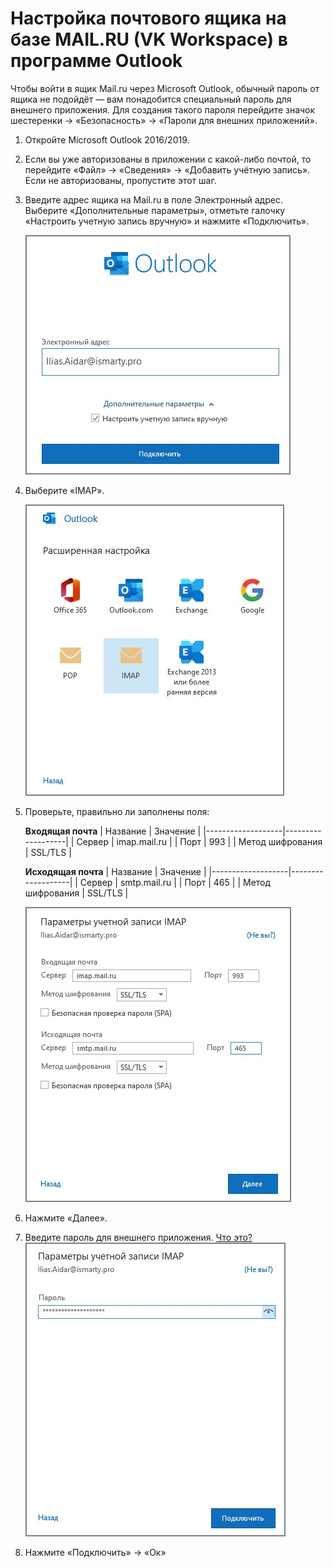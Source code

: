 # Настройка почтового ящика на базе MAIL.RU (VK Workspace) в программе Outlook

Чтобы войти в ящик Mail.ru через Microsoft Outlook, обычный пароль от ящика не подойдёт — вам понадобится специальный пароль для внешнего приложения. Для создания такого пароля перейдите значок шестеренки → «Безопасность» → «Пароли для внешних приложений».

1.	Откройте Microsoft Outlook 2016/2019. 
2.	Если вы уже авторизованы в приложении с какой-либо почтой, то перейдите «Файл» → «Сведения» → «Добавить учётную запись». Если не авторизованы, пропустите этот шаг.
3.	Введите адрес ящика на Mail.ru в поле Электронный адрес. Выберите «Дополнительные параметры», отметьте галочку «Настроить учетную запись вручную» и нажмите «Подключить».

    <img src="./images/imap-mailru-001.jpg" alt="Добавление электронной почты в Outlook" style="border: 2px solid  gray;text-align:left;">

4. Выберите «IMAP».

    <img src="./images/imap-mailru-002.jpg" alt="Выбор протокола" style="border: 2px solid  gray;text-align:left;">

5. Проверьте, правильно ли заполнены поля:

    **Входящая почта**
    | Название          | Значение          |
    |-------------------|-------------------|
    | Сервер            | imap.mail.ru      |
    | Порт              | 993               |
    | Метод шифрования  | SSL/TLS           |
    
    **Исходящая почта**
    | Название          | Значение          |
    |-------------------|-------------------|
    | Сервер            | smtp.mail.ru      |
    | Порт              | 465               |
    | Метод шифрования  | SSL/TLS           |

    <img src="./images/imap-mailru-004.jpg" alt="Выбор протокола" style="border: 2px solid  gray;text-align:left;">

6. Нажмите «Далее».

7. Введите пароль для внешнего приложения. [Что это?](https://help.mail.ru/mail/settings/2fa/apps)
    <img src="./images/imap-mailru-003.jpg" alt="Выбор протокола" style="border: 2px solid  gray;text-align:left;">

8. Нажмите «Подключить» → «Ок»